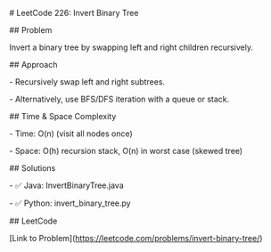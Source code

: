 \# LeetCode 226: Invert Binary Tree



\## Problem

Invert a binary tree by swapping left and right children recursively.



\## Approach

\- Recursively swap left and right subtrees.

\- Alternatively, use BFS/DFS iteration with a queue or stack.



\## Time \& Space Complexity

\- Time: O(n)  (visit all nodes once)

\- Space: O(h) recursion stack, O(n) in worst case (skewed tree)



\## Solutions

\- ✅ Java: InvertBinaryTree.java

\- ✅ Python: invert\_binary\_tree.py



\## LeetCode

\[Link to Problem](https://leetcode.com/problems/invert-binary-tree/)



